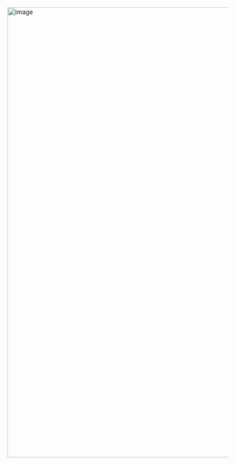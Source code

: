 <img width="1536" height="1024" alt="image" src="https://github.com/user-attachments/assets/d1948a72-ad6e-40f6-b80c-e4f640c32e3d" />
